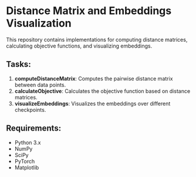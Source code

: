 # Distance Matrix and Embeddings Visualization

This repository contains implementations for computing distance matrices, calculating objective functions, and visualizing embeddings.

## Tasks:
1. **computeDistanceMatrix**: Computes the pairwise distance matrix between data points.
2. **calculateObjective**: Calculates the objective function based on distance matrices.
3. **visualizeEmbeddings**: Visualizes the embeddings over different checkpoints.

## Requirements:
- Python 3.x
- NumPy
- SciPy
- PyTorch
- Matplotlib
